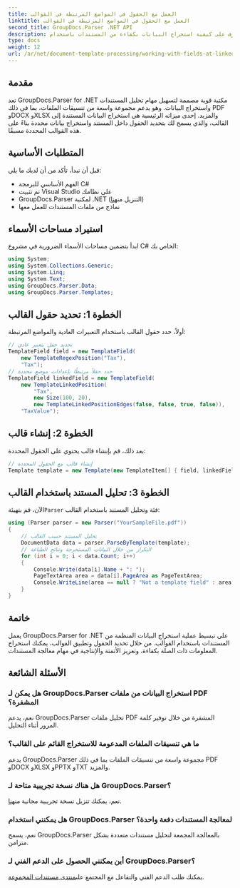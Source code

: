 ```yaml
---
title: العمل مع الحقول في المواضع المرتبطة في القوالب
linktitle: العمل مع الحقول في المواضع المرتبطة في القوالب
second_title: GroupDocs.Parser .NET API
description: تعرف على كيفية استخراج البيانات بكفاءة من المستندات باستخدام GroupDocs.Parser لـ .NET. برنامج تعليمي خطوة بخطوة مع أمثلة التعليمات البرمجية.
type: docs
weight: 12
url: /ar/net/document-template-processing/working-with-fields-at-linked-positions-in-templates/
---
```

## مقدمة
تعد GroupDocs.Parser for .NET مكتبة قوية مصممة لتسهيل مهام تحليل المستندات واستخراج البيانات. وهو يدعم مجموعة واسعة من تنسيقات الملفات، بما في ذلك PDF وDOCX وXLSX والمزيد. إحدى ميزاته الرئيسية هي استخراج البيانات المستندة إلى القالب، والذي يسمح لك بتحديد الحقول داخل المستند واستخراج بيانات محددة بناءً على هذه القوالب المحددة مسبقًا.
## المتطلبات الأساسية
قبل أن نبدأ، تأكد من أن لديك ما يلي:
- الفهم الأساسي للبرمجة C#
- تم تثبيت Visual Studio على نظامك
-  GroupDocs.Parser لمكتبة .NET (التنزيل من[هنا](https://releases.groupdocs.com/parser/net/))
- نماذج من ملفات المستندات للعمل معها

## استيراد مساحات الأسماء
ابدأ بتضمين مساحات الأسماء الضرورية في مشروع C# الخاص بك:
```csharp
using System;
using System.Collections.Generic;
using System.Linq;
using System.Text;
using GroupDocs.Parser.Data;
using GroupDocs.Parser.Templates;
```
## الخطوة 1: تحديد حقول القالب
أولاً، حدد حقول القالب باستخدام التعبيرات العادية والمواضع المرتبطة:
```csharp
// تحديد حقل بتعبير عادي
TemplateField field = new TemplateField(
    new TemplateRegexPosition("Tax"),
    "Tax");
// حدد حقلاً مرتبطًا بإعدادات موضع محددة
TemplateField linkedField = new TemplateField(
    new TemplateLinkedPosition(
        "Tax",
        new Size(100, 20),
        new TemplateLinkedPositionEdges(false, false, true, false)),
    "TaxValue");
```
## الخطوة 2: إنشاء قالب
بعد ذلك، قم بإنشاء قالب يحتوي على الحقول المحددة:
```csharp
// إنشاء قالب مع الحقول المحددة
Template template = new Template(new TemplateItem[] { field, linkedField });
```
## الخطوة 3: تحليل المستند باستخدام القالب
 الآن، قم بتهيئة`Parser` فئة وتحليل المستند باستخدام القالب:
```csharp
using (Parser parser = new Parser("YourSampleFile.pdf"))
{
    // تحليل المستند حسب القالب
    DocumentData data = parser.ParseByTemplate(template);
    // التكرار من خلال البيانات المستخرجة ونتائج الطباعة
    for (int i = 0; i < data.Count; i++)
    {
        Console.Write(data[i].Name + ": ");
        PageTextArea area = data[i].PageArea as PageTextArea;
        Console.WriteLine(area == null ? "Not a template field" : area.Text);
    }
}
```

## خاتمة
يعمل GroupDocs.Parser for .NET على تبسيط عملية استخراج البيانات المنظمة من المستندات باستخدام القوالب. من خلال تحديد الحقول وتطبيق القوالب، يمكنك استخراج المعلومات ذات الصلة بكفاءة، وتعزيز الأتمتة والإنتاجية في مهام معالجة المستندات.

## الأسئلة الشائعة
### هل يمكن لـ GroupDocs.Parser استخراج البيانات من ملفات PDF المشفرة؟
نعم، يدعم GroupDocs.Parser تحليل ملفات PDF المشفرة من خلال توفير كلمة المرور أثناء التحليل.
### ما هي تنسيقات الملفات المدعومة للاستخراج القائم على القالب؟
يدعم GroupDocs.Parser مجموعة واسعة من تنسيقات الملفات بما في ذلك PDF وDOCX وXLSX وPPTX وTXT والمزيد.
### هل هناك نسخة تجريبية متاحة لـ GroupDocs.Parser؟
 نعم، يمكنك تنزيل نسخة تجريبية مجانية من[هنا](https://releases.groupdocs.com/).
### هل يمكنني استخدام GroupDocs.Parser لمعالجة المستندات دفعة واحدة؟
نعم، يسمح GroupDocs.Parser بالمعالجة المجمعة لتحليل مستندات متعددة بشكل متزامن.
### أين يمكنني الحصول على الدعم الفني لـ GroupDocs.Parser؟
 يمكنك طلب الدعم الفني والتفاعل مع المجتمع على[منتدى مستندات المجموعة](https://forum.groupdocs.com/c/parser/17).